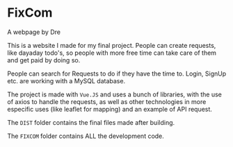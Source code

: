 # FixCom
A webpage by Dre

This is a website I made for my final project. People can create requests, 
like dayaday todo's, so people with more free time can take care of them and get paid by doing so.

People can search for Requests to do if they have the time to. Login, SignUp etc. are working with a MySQL database.

The project is made with `Vue.JS` and uses a bunch of libraries, with the use of axios to handle the requests, as well as other
technologies in more especific uses (like leaflet for mapping) and an example of API request.



The `DIST` folder contains the final files made after building.

The `FIXCOM` folder contains ALL the development code.
